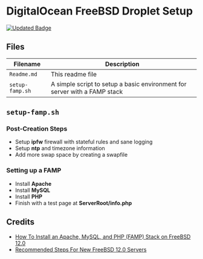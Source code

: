 # DigitalOcean FreeBSD Droplet Setup
[![Updated Badge](https://badges.pufler.dev/updated/aesycos/FreeBSD-Server)](#)

## Files
|  Filename      | Description                                                               |
|----------------|---------------------------------------------------------------------------|
|  `Readme.md`   | This readme file                                                          |
| `setup-famp.sh`| A simple script to setup a basic environment for server with a FAMP stack |


## `setup-famp.sh`

### Post-Creation Steps

 - Setup **ipfw** firewall with stateful rules and sane logging
 - Setup **ntp** and timezone information
 - Add more swap space by creating a swapfile

### Setting up a FAMP

 - Install **Apache**
 - Install **MySQL**
 - Install **PHP**
 - Finish with a test page at **ServerRoot/info.php**
 

 ## Credits
  - [How To Install an Apache, MySQL, and PHP (FAMP) Stack on FreeBSD 12.0](https://www.digitalocean.com/community/tutorials/how-to-install-an-apache-mysql-and-php-famp-stack-on-freebsd-12-0)
  - [Recommended Steps For New FreeBSD 12.0 Servers](https://www.digitalocean.com/community/tutorials/recommended-steps-for-new-freebsd-12-0-servers)
